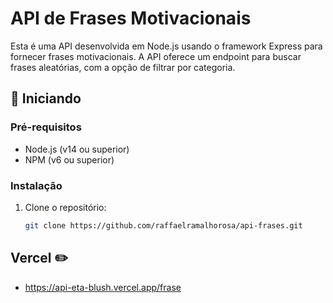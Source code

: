 # API de Frases Motivacionais

Esta é uma API desenvolvida em Node.js usando o framework Express para fornecer frases motivacionais. A API oferece um endpoint para buscar frases aleatórias, com a opção de filtrar por categoria.

## 🚀 Iniciando

### Pré-requisitos

- Node.js (v14 ou superior)
- NPM (v6 ou superior)

### Instalação

1. Clone o repositório:

   ```bash
   git clone https://github.com/raffaelramalhorosa/api-frases.git


## Vercel ✏️

- https://api-eta-blush.vercel.app/frase
